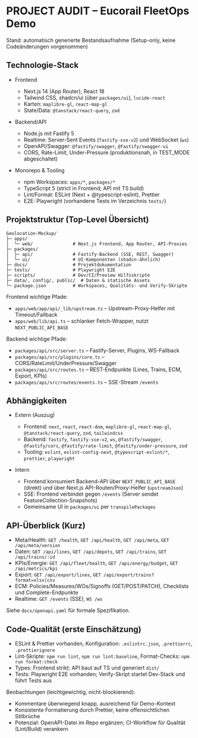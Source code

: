 # PROJECT AUDIT – Eucorail FleetOps Demo

Stand: automatisch generierte Bestandsaufnahme (Setup-only, keine Codeänderungen vorgenommen)

## Technologie-Stack

- Frontend
  - Next.js 14 (App Router), React 18
  - Tailwind CSS, shadcn/ui (über `packages/ui`), `lucide-react`
  - Karten: `maplibre-gl`, `react-map-gl`
  - State/Data: `@tanstack/react-query`, `zod`

- Backend/API
  - Node.js mit Fastify 5
  - Realtime: Server-Sent Events (`fastify-sse-v2`) und WebSocket (`ws`)
  - OpenAPI/Swagger: `@fastify/swagger`, `@fastify/swagger-ui`
  - CORS, Rate-Limit, Under-Pressure (produktionsnah, in TEST_MODE abgeschaltet)

- Monorepo & Tooling
  - npm Workspaces: `apps/*`, `packages/*`
  - TypeScript 5 (strict in Frontend; API mit TS build)
  - Lint/Format: ESLint (Next + @typescript-eslint), Prettier
  - E2E: Playwright (vorhandene Tests im Verzeichnis `tests/`)

## Projektstruktur (Top-Level Übersicht)

```
Geolocation-Mockup/
├─ apps/
│  └─ web/               # Next.js Frontend, App Router, API-Proxies
├─ packages/
│  ├─ api/               # Fastify-Backend (SSE, REST, Swagger)
│  └─ ui/                # UI-Komponenten (shadcn-ähnlich)
├─ docs/                 # Projektdokumentation
├─ tests/                # Playwright E2E
├─ scripts/              # Dev/CI/Preview Hilfsskripte
├─ data/, config/, public/  # Daten & statische Assets
└─ package.json          # Workspaces, Qualitäts- und Verify-Skripte
```

Frontend wichtige Pfade:

- `apps/web/app/api/_lib/upstream.ts` – Upstream-Proxy-Helfer mit Timeout/Fallback
- `apps/web/lib/api.ts` – schlanker Fetch-Wrapper, nutzt `NEXT_PUBLIC_API_BASE`

Backend wichtige Pfade:

- `packages/api/src/server.ts` – Fastify-Server, Plugins, WS-Fallback
- `packages/api/src/plugins/core.ts` – CORS/RateLimit/UnderPressure/Swagger
- `packages/api/src/routes.ts` – REST-Endpunkte (Lines, Trains, ECM, Export, KPIs)
- `packages/api/src/routes/events.ts` – SSE-Stream `/events`

## Abhängigkeiten

- Extern (Auszug)
  - Frontend: `next`, `react`, `react-dom`, `maplibre-gl`, `react-map-gl`, `@tanstack/react-query`, `zod`, `tailwindcss`
  - Backend: `fastify`, `fastify-sse-v2`, `ws`, `@fastify/swagger`, `@fastify/cors`, `@fastify/rate-limit`, `@fastify/under-pressure`, `zod`
  - Tooling: `eslint`, `eslint-config-next`, `@typescript-eslint/*`, `prettier`, `playwright`

- Intern
  - Frontend konsumiert Backend-API über `NEXT_PUBLIC_API_BASE` (direkt) und über Next.js API-Routen/Proxy-Helfer (`upstreamJson`)
  - SSE: Frontend verbindet gegen `/events` (Server sendet FeatureCollection-Snapshots)
  - Gemeinsame UI in `packages/ui` per `transpilePackages`

## API-Überblick (Kurz)

- Meta/Health: `GET /health`, `GET /api/health`, `GET /api/meta`, `GET /api/meta/version`
- Daten: `GET /api/lines`, `GET /api/depots`, `GET /api/trains`, `GET /api/trains/:id`
- KPIs/Energie: `GET /api/fleet/health`, `GET /api/energy/budget`, `GET /api/metrics/kpi`
- Export: `GET /api/export/lines`, `GET /api/export/trains?format=xlsx|csv`
- ECM: Policies/Measures/WOs/Signoffs (GET/POST/PATCH), Checklists und Complete-Endpunkte
- Realtime: `GET /events` (SSE), `WS /ws`

Siehe `docs/openapi.yaml` für formale Spezifikation.

## Code-Qualität (erste Einschätzung)

- ESLint & Prettier vorhanden, Konfiguration: `.eslintrc.json`, `.prettierrc`, `.prettierignore`
- Lint-Skripte: `npm run lint`, `npm run lint:baseline`, Format-Checks: `npm run format:check`
- Types: Frontend strikt; API baut auf TS und generiert `dist/`
- Tests: Playwright E2E vorhanden; Verify-Skript startet Dev-Stack und führt Tests aus

Beobachtungen (leichtgewichtig, nicht-blockierend):

- Kommentare überwiegend knapp, ausreichend für Demo-Kontext
- Konsistente Formatierung durch Prettier, keine offensichtlichen Stilbrüche
- Potenzial: OpenAPI-Datei im Repo ergänzen; CI-Workflow für Qualität (Lint/Build) verankern
